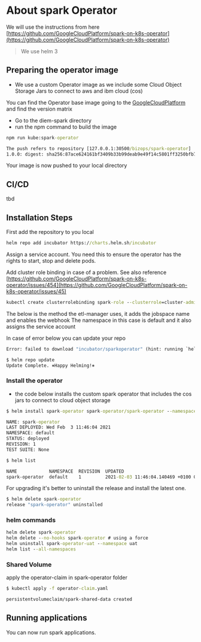 # About spark Operator

We will use the instructions from here [https://github.com/GoogleCloudPlatform/spark-on-k8s-operator](https://github.com/GoogleCloudPlatform/spark-on-k8s-operator)

> We use helm 3

## Preparing the operator image

- We use a custom Operator image as we include some Cloud Object Storage Jars to connect to aws and ibm cloud (cos)

You can find the Operator base image going to the [GoogleCloudPlatform](https://github.com/GoogleCloudPlatform/spark-on-k8s-operator) and find the version matrix

- Go to the diem-spark directory
- run the npm command to build the image

```cmd
npm run kube:spark-operator

The push refers to repository [127.0.0.1:30500/bizops/spark-operator]
1.0.0: digest: sha256:87ace624161bf3409b33b99deab9e49f14c5801ff3250bfb7fc5b7560a358998 size: 4097
```

Your image is now pushed to your local directory

## CI/CD

tbd

## Installation Steps

First add the repository to you local

```cmd
helm repo add incubator https://charts.helm.sh/incubator
```

Assign a service account. You need this to ensure the operator has the rights to start, stop and delete pods.

Add cluster role binding in case of a problem. See also reference [https://github.com/GoogleCloudPlatform/spark-on-k8s-operator/issues/454](https://github.com/GoogleCloudPlatform/spark-on-k8s-operator/issues/45)

```cmd
kubectl create clusterrolebinding spark-role --clusterrole=cluster-admin --serviceaccount=default:spark --namespace=default
```

The below is the method the etl-manager uses, it adds the jobspace name and enables the webhook
The namespace in this case is default and it also assigns the service account

In case of error below you can update your repo

```cmd
Error: failed to download "incubator/sparkoperator" (hint: running `helm repo update` may help)

$ helm repo update
Update Complete. ⎈Happy Helming!⎈
```

### Install the operator

- the code below installs the custom spark operator that includes the cos jars to connect to cloud object storage

```cmd
$ helm install spark-operator spark-operator/spark-operator --namespace default --set sparkJobNamespace=default,enableWebhook=true --set serviceAccounts.spark.name=spark --set image.repository=127.0.0.1:30500/bizops/spark-operator --set image.tag=1.0.0

NAME: spark-operator
LAST DEPLOYED: Wed Feb  3 11:46:04 2021
NAMESPACE: default
STATUS: deployed
REVISION: 1
TEST SUITE: None

$ helm list

NAME            NAMESPACE  REVISION  UPDATED                               STATUS    CHART                   APP VERSION
spark-operator  default    1         2021-02-03 11:46:04.140469 +0100 CET  deployed  spark-operator-1.0.5    v1beta2-1.2.0-3.0.0

```

For upgrading it's better to uninstall the release and install the latest one.

```cmd
$ helm delete spark-operator
release "spark-operator" uninstalled
```

### helm commands

```cmd
helm delete spark-operator
helm delete --no-hooks spark-operator # using a force
helm uninstall spark-operator-uat --namespace uat
helm list --all-namespaces
```

### Shared Volume

apply the operator-claim in spark-operator folder

```cmd
$ kubectl apply -f operator-claim.yaml

persistentvolumeclaim/spark-shared-data created
```

## Running applications

You can now run spark applications.
